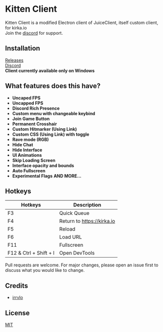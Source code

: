 # Kitten Client
Kitten Client is a modified Electron client of JuiceClient, itself custom client, for kirka.io\
Join the [discord](https://discord.gg/uVtGcp9Cng) for support.

## Installation
[Releases](https://github.com/karim92siuuu/KittenClient/releases/tag/KirkaClient)\
[Discord](https://discord.gg/uVtGcp9Cng)\
**Client currently available only on Windows**

## What features does this have?
- **Uncaped FPS**
- **Uncapped FPS**
- **Discord Rich Presence**
- **Custom menu with changeable keybind**
- **Join Game Button**
- **Permanent Crosshair**
- **Custom Hitmarker (Using Link)**
- **Custom CSS (Using Link) with toggle**
- **Rave mode (RGB)**
- **Hide Chat**
- **Hide Interface**
- **UI Animations**
- **Skip Loading Screen**
- **Interface opacity and bounds**
- **Auto Fullscreen**
- **Experimental Flags**
**AND MORE...**

## **Hotkeys**
| Hotkeys | Description |
| --- | --- |
| F3  | Quick Queue |
| F4  | Return to https://kirka.io |
| F5  | Reload |
| F6  | Load URL |
| F11 | Fullscreen |
| F12 & Ctrl + Shift + I| Open DevTools |

Pull requests are welcome. For major changes, please open an issue first
to discuss what you would like to change.

## Credits
+ [irrvlo](https://github.com/irrvlo/juice-client)

## License
[MIT](https://choosealicense.com/licenses/mit/)
